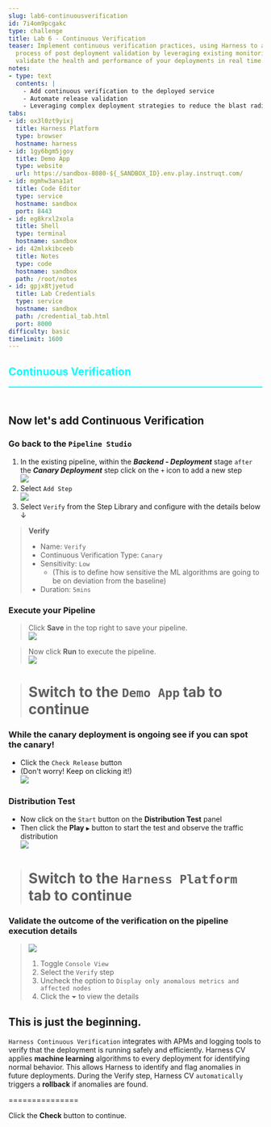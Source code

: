 ```yaml
---
slug: lab6-continuousverification
id: 7i4om9pcgakc
type: challenge
title: Lab 6 - Continuous Verification
teaser: Implement continuous verification practices, using Harness to automate the
  process of post deployment validation by leveraging existing monitoring tools and
  validate the health and performance of your deployments in real time.
notes:
- type: text
  contents: |
    - Add continuous verification to the deployed service
    - Automate release validation
    - Leveraging complex deployment strategies to reduce the blast radius
tabs:
- id: ox3l0zt9yixj
  title: Harness Platform
  type: browser
  hostname: harness
- id: 1gy6bgm5jgoy
  title: Demo App
  type: website
  url: https://sandbox-8080-${_SANDBOX_ID}.env.play.instruqt.com/
- id: mgmhw3ana1at
  title: Code Editor
  type: service
  hostname: sandbox
  port: 8443
- id: eg8krxl2xola
  title: Shell
  type: terminal
  hostname: sandbox
- id: 42mlxkibceeb
  title: Notes
  type: code
  hostname: sandbox
  path: /root/notes
- id: gpjx8tjyetud
  title: Lab Credentials
  type: service
  hostname: sandbox
  path: /credential_tab.html
  port: 8000
difficulty: basic
timelimit: 1600
---
```


<style type="text/css" rel="stylesheet">
hr.cyan { background-color: cyan; color: cyan; height: 2px; margin-bottom: -10px; }
h2.cyan { color: cyan; }
</style><h2 class="cyan">Continuous Verification</h2>
<hr class="cyan">
<br><br>

## Now let's add Continuous Verification
### Go back to the `Pipeline Studio`
1) In the existing pipeline, within the ***Backend - Deployment*** stage `after` the ***Canary Deployment*** step click on the `+` icon to add a new step \
   ![](https://raw.githubusercontent.com/harness-community/field-workshops/main/unscripted-workshop-2024/assets/images/unscripted_pipeline_deploy_canary_add_step.png)<br>
2) Select `Add Step` \
   ![](https://raw.githubusercontent.com/harness-community/field-workshops/main/assets/images/pipeline_step_verify.png)
3) Select `Verify` from the Step Library and configure with the details below ↓

> **Verify**
> - Name: `Verify`
> - Continuous Verification Type: `Canary`
> - Sensitivity: `Low`
>   - (This is to define how sensitive the ML algorithms are going to be on deviation from the baseline)
> - Duration: `5mins`

### Execute your Pipeline
> Click **Save** in the top right to save your pipeline. <br>
> ![](https://raw.githubusercontent.com/harness-community/field-workshops/main/assets/images/pipeline_save.png)

> Now click **Run** to execute the pipeline. <br>
> ![](https://raw.githubusercontent.com/harness-community/field-workshops/main/assets/images/pipeline_run.png)

> # Switch to the ```Demo App``` tab to continue

### While the canary deployment is ongoing see if you can spot the canary!
- Click the `Check Release` button
- (Don't worry! Keep on clicking it!) \
    ![](https://raw.githubusercontent.com/harness-community/field-workshops/main/unscripted-workshop-2024/assets/images/unscripted_captain_canary.png)

### Distribution Test
- Now click on the `Start` button on the **Distribution Test** panel
- Then click the **Play** `▶️` button to start the test and observe the traffic distribution \
    ![](https://raw.githubusercontent.com/harness-community/field-workshops/main/unscripted-workshop-2024/assets/images/unscripted_traffic_distribution_test.png)

> # Switch to the ```Harness Platform``` tab to continue

### Validate the outcome of the verification on the pipeline execution details
> ![](https://raw.githubusercontent.com/harness-community/field-workshops/main/unscripted-workshop-2024/assets/images/unscripted_cv_verification.png)
> 1) Toggle `Console View`
> 2) Select the `Verify` step
> 3) Uncheck the option to `Display only anomalous metrics and affected nodes`
> 4) Click the `⏷` to view the details

## This is just the beginning.
`Harness Continuous Verification` integrates with APMs and logging tools to verify that the deployment is running safely and efficiently. Harness CV applies **machine learning** algorithms to every deployment for identifying normal behavior. This allows Harness to identify and flag anomalies in future deployments. During the Verify step, Harness CV `automatically` triggers a **rollback** if anomalies are found.

===============

Click the **Check** button to continue.

